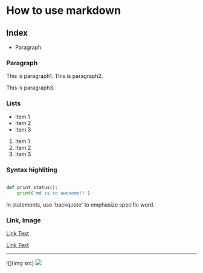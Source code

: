 # How to use markdown

## Index

- Paragraph

### Paragraph

This is paragraph1.
This is paragraph2.

This is paragraph3.

### Lists

- Item 1
- Item 2
- Item 3

1. Item 1
2. Item 2
3. Item 3

### Syntax highliting

<pre></pre>

```python
def print_status():
    print('md is so awesome!!')
```

In statements, use 'backquote' to emphasize specific word.

### Link, Image

[Link Text](href)

<a href='href'>Link Text</a>

---

![](img src)
<img src='img src' width='' height=''>

